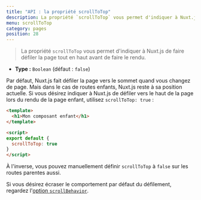 ```yaml
---
title: "API : la propriété scrollToTop"
description: La propriété `scrollToTop` vous permet d'indiquer à Nuxt.js de faire défiler la page tout en haut avant de faire le rendu.
menu: scrollToTop
category: pages
position: 28
---
```


> La propriété `scrollToTop` vous permet d'indiquer à Nuxt.js de faire défiler la page tout en haut avant de faire le rendu.

- **Type :** `Boolean` (défaut : `false`)

Par défaut, Nuxt.js fait défiler la page vers le sommet quand vous changez de page. Mais dans le cas de routes enfants, Nuxt.js reste à sa position actuelle. Si vous désirez indiquer à Nuxt.js de défiler vers le haut de la page lors du rendu de la page enfant, utilisez `scrollToTop: true` :

```html
<template>
  <h1>Mon composant enfant</h1>
</template>

<script>
export default {
  scrollToTop: true
}
</script>
```


À l'inverse, vous pouvez manuellement définir `scrollToTop` à `false` sur les routes parentes aussi.

Si vous désirez écraser le comportement par défaut du défilement, regardez l'[option `scrollBehavior`](/api/configuration-router#scrollbehavior).
